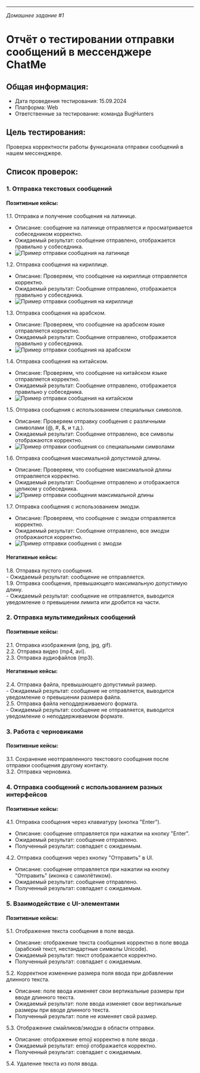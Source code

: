 --- 
_Домашнее задание #1_
# Отчёт о тестировании отправки сообщений в мессенджере ChatMe

## Общая информация:
- Дата проведения тестирования: 15.09.2024  
- Платформа: Web  
- Ответственные за тестирование: команда BugHunters  

## Цель тестирования:
Проверка корректности работы функционала отправки сообщений в нашем мессенджере.

## Список проверок:

### 1. Отправка текстовых сообщений

#### Позитивные кейсы:
   1.1. Отправка и получение сообщения на латинице.  
   - Описание: сообщение на латинице отправляется и просматривается собеседником корректно.
   - Ожидаемый результат: сообщение отправлено, отображается правильно у собеседника.
   - ![Пример отправки сообщения на латинице](ссылка_на_изображение_1)

1.2. Отправка сообщения на кириллице.  
   - Описание: Проверяем, что сообщение на кириллице отправляется корректно.
   - Ожидаемый результат: Сообщение отправлено, отображается правильно у собеседника.
   - ![Пример отправки сообщения на кириллице](ссылка_на_изображение_2)

1.3. Отправка сообщения на арабском.  
   - Описание: Проверяем, что сообщение на арабском языке отправляется корректно.
   - Ожидаемый результат: Сообщение отправлено, отображается правильно у собеседника.
   - ![Пример отправки сообщения на арабском](ссылка_на_изображение_3)

1.4. Отправка сообщения на китайском.  
   - Описание: Проверяем, что сообщение на китайском языке отправляется корректно.
   - Ожидаемый результат: Сообщение отправлено, отображается правильно у собеседника.
   - ![Пример отправки сообщения на китайском](ссылка_на_изображение_4)

1.5. Отправка сообщения с использованием специальных символов.  
   - Описание: Проверяем отправку сообщения с различными символами (@, #, &, и т.д.).
   - Ожидаемый результат: Сообщение отправлено, все символы отображаются корректно.
   - ![Пример отправки сообщения со специальными символами](ссылка_на_изображение_5)

1.6. Отправка сообщения максимальной допустимой длины.  
   - Описание: Проверяем, что сообщение максимальной длины отправляется корректно.
   - Ожидаемый результат: Сообщение отправлено и отображается целиком у собеседника.
   - ![Пример отправки сообщения максимальной длины](ссылка_на_изображение_6)

1.7. Отправка сообщения с использованием эмодзи.  
   - Описание: Проверяем, что сообщение с эмодзи отправляется корректно.
   - Ожидаемый результат: Сообщение отправлено, все эмодзи отображаются корректно.
   - ![Пример отправки сообщения с эмодзи](ссылка_на_изображение_7)

#### Негативные кейсы:
   1.8. Отправка пустого сообщения.  
       - Ожидаемый результат: сообщение не отправляется.  
   1.9. Отправка сообщения, превышающего максимальную допустимую длину.  
       - Ожидаемый результат: сообщение не отправляется, выводится уведомление о превышении лимита или дробится на части.  

### 2. Отправка мультимедийных сообщений

#### Позитивные кейсы:
   2.1. Отправка изображения (png, jpg, gif).  
   2.2. Отправка видео (mp4, avi).  
   2.3. Отправка аудиофайлов (mp3).  

#### Негативные кейсы:
   2.4. Отправка файла, превышающего допустимый размер.  
       - Ожидаемый результат: сообщение не отправляется, выводится уведомление о превышении размера файла.  
   2.5. Отправка файла неподдерживаемого формата.  
       - Ожидаемый результат: сообщение не отправляется, выводится уведомление о неподдерживаемом формате.  

### 3. Работа с черновиками

#### Позитивные кейсы:
   3.1. Сохранение неотправленного текстового сообщения после отправки сообщения другому контакту.  
   3.2. Отправка черновика.  

### 4. Отправка сообщений с использованием разных интерфейсов

#### Позитивные кейсы:
   4.1. Отправка сообщения через клавиатуру (кнопка "Enter").
   - Описание: сообщение отправляется при нажатии на кнопку "Enter".
   - Ожидаемый результат: сообщение отправлено.
   - Полученный результат: совпадает с ожидаемым.
   
   4.2. Отправка сообщения через кнопку "Отправить" в UI.  
   - Описание: сообщение отправляется при нажатии на кнопку "Отправить" (иконка с самолётиком).
   - Ожидаемый результат: сообщение отправлено.
   - Полученный результат: совпадает с ожидаемым.

### 5. Взаимодействие с UI-элементами

#### Позитивные кейсы:
   5.1. Отображение текста сообщения в поле ввода.
   - Описание: отображение текста сообщения корректно в поле ввода (арабский текст, нестандартные символы Unicode).
   - Ожидаемый результат: текст отображается корректно.
   - Полученный результат: совпадает с ожидаемым.
       
   5.2. Корректное изменение размера поля ввода при добавлении длинного текста.
   - Описание: поле ввода изменяет свои вертикальные размеры при вводе длинного текста.
   - Ожидаемый результат: поле ввода изменяет свои вертикальные размеры при вводе длинного текста.
   - Полученный результат: поле не изменяет свой размер.

   5.3. Отображение смайликов/эмодзи в области отправки. 
   - Описание: отображение emoji корректно в поле ввода .
   - Ожидаемый результат: emoji отображается корректно.
   - Полученный результат: совпадает с ожидаемым.
        
   5.4. Удаление текста из поля ввода.  
